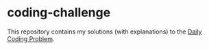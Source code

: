 # coding-challenge

This repository contains my solutions (with explanations) to the [Daily Coding Problem](https://www.dailycodingproblem.com/).
